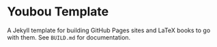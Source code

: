 # Youbou Template

A Jekyll template for building GitHub Pages sites and LaTeX books to go with them.
See `BUILD.md` for documentation.
